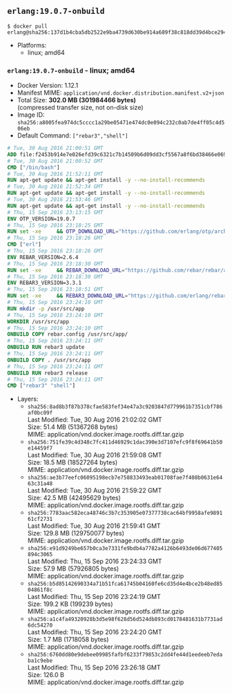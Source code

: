 ## `erlang:19.0.7-onbuild`

```console
$ docker pull erlang@sha256:137d1b4cba5db2522e9ba4739d630be914a689f38c818dd39d4bce2944f3eac9
```

-	Platforms:
	-	linux; amd64

### `erlang:19.0.7-onbuild` - linux; amd64

-	Docker Version: 1.12.1
-	Manifest MIME: `application/vnd.docker.distribution.manifest.v2+json`
-	Total Size: **302.0 MB (301984466 bytes)**  
	(compressed transfer size, not on-disk size)
-	Image ID: `sha256:a8005fea974dc5cccc1a29be05471e474dc0e094c232c0ab7de4ff05c4d506eb`
-	Default Command: `["rebar3","shell"]`

```dockerfile
# Tue, 30 Aug 2016 21:00:51 GMT
ADD file:f2453b914e7e026efd39c6321c7b14509b6d09dd3cf5567a8f6bd38466e06954 in / 
# Tue, 30 Aug 2016 21:00:52 GMT
CMD ["/bin/bash"]
# Tue, 30 Aug 2016 21:52:11 GMT
RUN apt-get update && apt-get install -y --no-install-recommends 		ca-certificates 		curl 		wget 	&& rm -rf /var/lib/apt/lists/*
# Tue, 30 Aug 2016 21:52:34 GMT
RUN apt-get update && apt-get install -y --no-install-recommends 		bzr 		git 		mercurial 		openssh-client 		subversion 				procps 	&& rm -rf /var/lib/apt/lists/*
# Tue, 30 Aug 2016 21:53:46 GMT
RUN apt-get update && apt-get install -y --no-install-recommends 		autoconf 		automake 		bzip2 		file 		g++ 		gcc 		imagemagick 		libbz2-dev 		libc6-dev 		libcurl4-openssl-dev 		libdb-dev 		libevent-dev 		libffi-dev 		libgeoip-dev 		libglib2.0-dev 		libjpeg-dev 		libkrb5-dev 		liblzma-dev 		libmagickcore-dev 		libmagickwand-dev 		libmysqlclient-dev 		libncurses-dev 		libpng-dev 		libpq-dev 		libreadline-dev 		libsqlite3-dev 		libssl-dev 		libtool 		libwebp-dev 		libxml2-dev 		libxslt-dev 		libyaml-dev 		make 		patch 		xz-utils 		zlib1g-dev 	&& rm -rf /var/lib/apt/lists/*
# Thu, 15 Sep 2016 23:13:15 GMT
ENV OTP_VERSION=19.0.7
# Thu, 15 Sep 2016 23:18:25 GMT
RUN set -xe 	&& OTP_DOWNLOAD_URL="https://github.com/erlang/otp/archive/OTP-${OTP_VERSION}.tar.gz" 	&& OTP_DOWNLOAD_SHA256="584e08c7d810204163247dd2187bfc44175bac60d3e2577a0ea55a6a898c8dce" 	&& runtimeDeps='libodbc1 			libsctp1' 	&& buildDeps='unixodbc-dev 			libsctp-dev' 	&& apt-get update 	&& apt-get install -y --no-install-recommends $runtimeDeps 	&& apt-get install -y --no-install-recommends $buildDeps 	&& curl -fSL -o otp-src.tar.gz "$OTP_DOWNLOAD_URL" 	&& echo "$OTP_DOWNLOAD_SHA256 otp-src.tar.gz" | sha256sum -c - 	&& mkdir -p /usr/src/otp-src 	&& tar -xzf otp-src.tar.gz -C /usr/src/otp-src --strip-components=1 	&& rm otp-src.tar.gz 	&& cd /usr/src/otp-src 	&& ./otp_build autoconf 	&& ./configure --enable-sctp 	&& make -j$(nproc) 	&& make install 	&& find /usr/local -name examples | xargs rm -rf 	&& apt-get purge -y --auto-remove $buildDeps 	&& rm -rf /usr/src/otp-src /var/lib/apt/lists/*
# Thu, 15 Sep 2016 23:18:26 GMT
CMD ["erl"]
# Thu, 15 Sep 2016 23:18:26 GMT
ENV REBAR_VERSION=2.6.4
# Thu, 15 Sep 2016 23:18:30 GMT
RUN set -xe 	&& REBAR_DOWNLOAD_URL="https://github.com/rebar/rebar/archive/${REBAR_VERSION}.tar.gz" 	&& REBAR_DOWNLOAD_SHA256="577246bafa2eb2b2c3f1d0c157408650446884555bf87901508ce71d5cc0bd07" 	&& mkdir -p /usr/src/rebar-src 	&& curl -fSL -o rebar-src.tar.gz "$REBAR_DOWNLOAD_URL" 	&& echo "$REBAR_DOWNLOAD_SHA256 rebar-src.tar.gz" | sha256sum -c - 	&& tar -xzf rebar-src.tar.gz -C /usr/src/rebar-src --strip-components=1 	&& rm rebar-src.tar.gz 	&& cd /usr/src/rebar-src 	&& ./bootstrap 	&& install -v ./rebar /usr/local/bin/ 	&& rm -rf /usr/src/rebar-src
# Thu, 15 Sep 2016 23:18:30 GMT
ENV REBAR3_VERSION=3.3.1
# Thu, 15 Sep 2016 23:18:51 GMT
RUN set -xe 	&& REBAR3_DOWNLOAD_URL="https://github.com/erlang/rebar3/archive/${REBAR3_VERSION}.tar.gz" 	&& REBAR3_DOWNLOAD_SHA256="1042ffc90a723f57b9d5a6e3858c33e9c5230fe9ef0c51fafd6ce63618b4afe9" 	&& mkdir -p /usr/src/rebar3-src 	&& curl -fSL -o rebar3-src.tar.gz "$REBAR3_DOWNLOAD_URL" 	&& echo "$REBAR3_DOWNLOAD_SHA256 rebar3-src.tar.gz" | sha256sum -c - 	&& tar -xzf rebar3-src.tar.gz -C /usr/src/rebar3-src --strip-components=1 	&& rm rebar3-src.tar.gz 	&& cd /usr/src/rebar3-src 	&& HOME=$PWD ./bootstrap 	&& install -v ./rebar3 /usr/local/bin/ 	&& rm -rf /usr/src/rebar3-src
# Thu, 15 Sep 2016 23:24:10 GMT
RUN mkdir -p /usr/src/app
# Thu, 15 Sep 2016 23:24:10 GMT
WORKDIR /usr/src/app
# Thu, 15 Sep 2016 23:24:10 GMT
ONBUILD COPY rebar.config /usr/src/app/
# Thu, 15 Sep 2016 23:24:11 GMT
ONBUILD RUN rebar3 update
# Thu, 15 Sep 2016 23:24:11 GMT
ONBUILD COPY . /usr/src/app
# Thu, 15 Sep 2016 23:24:11 GMT
ONBUILD RUN rebar3 release
# Thu, 15 Sep 2016 23:24:11 GMT
CMD ["rebar3" "shell"]
```

-	Layers:
	-	`sha256:8ad8b3f87b378cfae583fef34e47a3c9203847d779961b7351cbf786af0bc09f`  
		Last Modified: Tue, 30 Aug 2016 21:02:02 GMT  
		Size: 51.4 MB (51367268 bytes)  
		MIME: application/vnd.docker.image.rootfs.diff.tar.gzip
	-	`sha256:751fe39c4d348c7fc411d46929c1dac390e3d7107efc9f8f69641b50e14459f7`  
		Last Modified: Tue, 30 Aug 2016 21:59:08 GMT  
		Size: 18.5 MB (18527264 bytes)  
		MIME: application/vnd.docker.image.rootfs.diff.tar.gzip
	-	`sha256:ae3b77eefc06095198ecb7e758833493eab01708fae7f408b0631e6463c31a48`  
		Last Modified: Tue, 30 Aug 2016 21:59:22 GMT  
		Size: 42.5 MB (42495629 bytes)  
		MIME: application/vnd.docker.image.rootfs.diff.tar.gzip
	-	`sha256:7783aac582eca48746c3b7c353905e07377738cac64bf9958afe989161cf2731`  
		Last Modified: Tue, 30 Aug 2016 21:59:41 GMT  
		Size: 129.8 MB (129750077 bytes)  
		MIME: application/vnd.docker.image.rootfs.diff.tar.gzip
	-	`sha256:e91d9249be657b0ca3e7331fe9bdb4a7782a4126b6493de06d677405894c3065`  
		Last Modified: Thu, 15 Sep 2016 23:24:33 GMT  
		Size: 57.9 MB (57926805 bytes)  
		MIME: application/vnd.docker.image.rootfs.diff.tar.gzip
	-	`sha256:b5d85142690334a71b51fca61745b04160fe6cd35d4e4bce2b48ed8504861f8c`  
		Last Modified: Thu, 15 Sep 2016 23:24:19 GMT  
		Size: 199.2 KB (199239 bytes)  
		MIME: application/vnd.docker.image.rootfs.diff.tar.gzip
	-	`sha256:a1c4fa49320928b3d5e98f628d56d524db893cd0178481631b7731ad6dc54270`  
		Last Modified: Thu, 15 Sep 2016 23:24:20 GMT  
		Size: 1.7 MB (1718058 bytes)  
		MIME: application/vnd.docker.image.rootfs.diff.tar.gzip
	-	`sha256:6760dd80e9debee09985fafbf6233f79853c2dd4fe44d1eedeeb7edaba1c9ebe`  
		Last Modified: Thu, 15 Sep 2016 23:26:18 GMT  
		Size: 126.0 B  
		MIME: application/vnd.docker.image.rootfs.diff.tar.gzip
